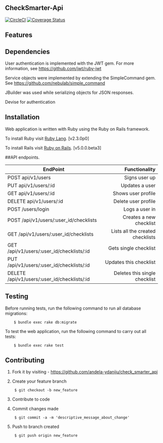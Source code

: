 ## CheckSmarter-Api

[![CircleCI](https://circleci.com/gh/andela-ydaniju/check_smarter_api.svg?style=svg)](https://circleci.com/gh/andela-ydaniju/check_smarter_api) [![Coverage Status](https://coveralls.io/repos/github/andela-ydaniju/check_smarter_api/badge.svg?branch=ft-app-scaffold-120910119)](https://coveralls.io/github/andela-ydaniju/check_smarter_api?branch=ft-app-scaffold-120910119)


## Features

## Dependencies

User authentication is implemented with the JWT gem. For more information, see https://github.com/jwt/ruby-jwt

Service objects were implemented by extending the SimpleCommand gem. See https://github.com/nebulab/simple_command

JBuilder was used while serializing objects for JSON responses. 

Devise for authentication

## Installation

Web application is written with Ruby using the Ruby on Rails framework.

To install Ruby visit [Ruby Lang](https://www.ruby-lang.org). [v2.3.0p0]

To install Rails visit [Ruby on Rails](http://rubyonrails.org/). [v5.0.0.beta3]


##API endpoints.

| EndPoint                                                |   Functionality                      |
| --------------------------------------------------------| ------------------------------------:|
| POST api/v1/users                                       | Signs user up                        |
| PUT api/v1/users/:id                                    | Updates a user                       |
| GET api/v1/users/:id                                    | Shows user profile                   |
| DELETE api/v1/users/:id                                 | Delete user profile                  |
| POST /users/login                                       | Logs a user in                       |
| POST /api/v1/users/:user_id/checklists                  | Creates a new checklist              |
| GET /api/v1/users/:user_id/checklists                   | Lists all the created checklists     |
| GET /api/v1/users/:user_id/checklists/:id               | Gets single checklist                |
| PUT /api/v1/users/:user_id/checklists/:id               | Updates this checklist               |
| DELETE /api/v1/users/:user_id/checklists/:id            | Deletes this single checklist        |



## Testing

Before running tests, run the following command to run all database migrations:

        $ bundle exec rake db:migrate

To test the web application, run the following command to carry out all tests:

        $ bundle exec rake test


## Contributing

1. Fork it by visiting - https://github.com/andela-ydaniju/check_smarter_api

2. Create your feature branch

        $ git checkout -b new_feature
    
3. Contribute to code

4. Commit changes made

        $ git commit -a -m 'descriptive_message_about_change'
    
5. Push to branch created

        $ git push origin new_feature
    